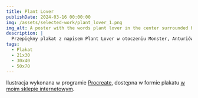 ```yaml
---
title: Plant Lover
publishDate: 2024-03-16 00:00:00
img: /assets/selected-work/plant_lover_1.png
img_alt: A poster with the words plant lover in the center surrounded by various leaves
description: |
  Przepiękny plakat z napisem Plant Lover w otoczeniu Monster, Anturiów, Alokazji i Begonii.
tags:
  - Plakat
  - 21x30
  - 30x40
  - 50x70
---
```


Ilustracja wykonana w programie [Procreate](https://procreate.com/),
dostępna w formie plakatu [w moim sklepie internetowym](https://www.sklep.przepisnikszczescia.pl/home-is-where-my-plants-are.html).
